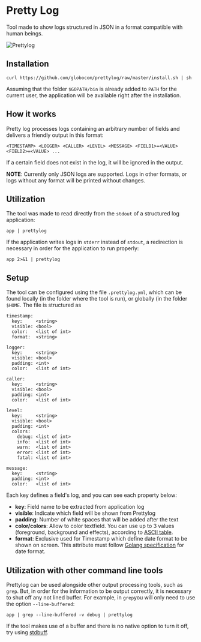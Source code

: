 # Pretty Log

Tool made to show logs structured in JSON in a format compatible with human beings.

![Prettylog](https://github.com/globocom/prettylog/raw/master/prettylog.png)

## Installation

    curl https://github.com/globocom/prettylog/raw/master/install.sh | sh

Assuming that the folder `$GOPATH/bin` is already added to `PATH` for the current user, the application will be available right after the installation.

## How it works

Pretty log processes logs containing an arbitrary number of fields and delivers a friendly output in this format:

    <TIMESTAMP> <LOGGER> <CALLER> <LEVEL> <MESSAGE> <FIELD1>=<VALUE> <FIELD2>=<VALUE> ...

If a certain field does not exist in the log, it will be ignored in the output.

**NOTE**: Currently only JSON logs are supported. Logs in other formats, or logs without any format will be printed without changes.

## Utilization

The tool was made to read directly from the `stdout` of a structured log application:

    app | prettylog

If the application writes logs in `stderr` instead of `stdout`, a redirection is necessary in order for the application to run properly:

    app 2>&1 | prettylog

## Setup

The tool can be configured using the file `.prettylog.yml`, which can be found locally (in the folder where the tool is run), or globally (in the folder `$HOME`. The file is structured as

    timestamp:
      key:     <string>
      visible: <bool>
      color:   <list of int>
      format:  <string>

    logger:
      key:     <string>
      visible: <bool>
      padding: <int>
      color:   <list of int>

    caller:
      key:     <string>
      visible: <bool>
      padding: <int>
      color:   <list of int>

    level:
      key:     <string>
      visible: <bool>
      padding: <int>
      colors:
        debug: <list of int>
        info:  <list of int>
        warn:  <list of int>
        error: <list of int>
        fatal: <list of int>

    message:
      key:     <string>
      padding: <int>
      color:   <list of int>

Each key defines a field's log, and you can see each property below:

- **key**: Field name to be extracted from application log
- **visible**: Indicate which field will be shown from Prettylog
- **padding**: Number of white spaces that will be added after the text
- **color/colors**: Allow to color textfield. You can use up to 3 values (foreground, background and effects), according to [ASCII table](https://en.wikipedia.org/wiki/ANSI_escape_code#Colors).
- **format**: Exclusive used for Timestamp which define date format to be shown on screen. This attribute must follow [Golang specification](https://golang.org/pkg/time/#pkg-constants) for date format.

## Utilization with other command line tools

Prettylog can be used alongside other output processing tools, such as `grep`. But, in order for the information to be output correctly, it is necessary to shut off any not lined buffer. For example, in `grep`you will only need to use the option `--line-buffered`:

    app | grep --line-buffered -v debug | prettylog

If the tool makes use of a buffer and there is no native option to turn it off, try using [stdbuff](https://www.gnu.org/software/coreutils/manual/html_node/stdbuf-invocation.html).
